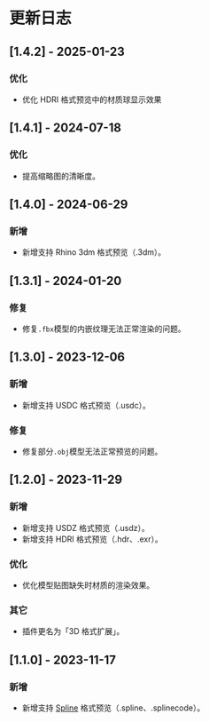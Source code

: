 # 更新日志

## [1.4.2] - 2025-01-23

### 优化

* 优化 HDRI 格式预览中的材质球显示效果

## [1.4.1] - 2024-07-18

### 优化

* 提高缩略图的清晰度。

## [1.4.0] - 2024-06-29

### 新增

* 新增支持 Rhino 3dm 格式预览（.3dm）。

## [1.3.1] - 2024-01-20

### 修复

* 修复`.fbx`模型的内嵌纹理无法正常渲染的问题。

## [1.3.0] - 2023-12-06

### 新增

* 新增支持 USDC 格式预览（.usdc）。

### 修复

* 修复部分`.obj`模型无法正常预览的问题。

## [1.2.0] - 2023-11-29

### 新增

* 新增支持 USDZ 格式预览（.usdz）。
* 新增支持 HDRI 格式预览（.hdr、.exr）。

### 优化

* 优化模型贴图缺失时材质的渲染效果。

### 其它

* 插件更名为「3D 格式扩展」。

## [1.1.0] - 2023-11-17

### 新增

* 新增支持 [Spline](https://spline.design/) 格式预览（.spline、.splinecode）。
